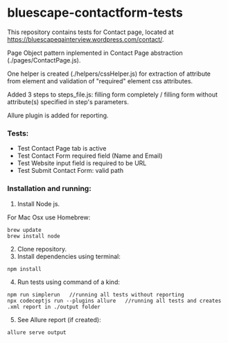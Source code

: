 # bluescape-contactform-tests
This repository contains tests for Contact page, located at https://bluescapeqainterview.wordpress.com/contact/.

Page Object pattern inplemented in Contact Page abstraction (./pages/ContactPage.js).

One helper is created (./helpers/cssHelper.js) for extraction of attribute from element and validation of "required" element css attributes.

Added 3 steps to steps_file.js: filling form completely / filling form without attribute(s) specified in step's parameters.

Allure plugin is added for reporting.

### Tests:
- Test Contact Page tab is active
- Test Contact Form required field (Name and Email)
- Test Website input field is required to be URL
- Test Submit Contact Form: valid path

### Installation and running:
1. Install Node js.

For Mac Osx use Homebrew:
 ```
 brew update
 brew install node
 ```
2. Clone repository.
3. Install dependencies using terminal:
 ```
 npm install
 ```
4. Run tests using command of a kind:
 ```
 npm run simplerun   //running all tests without reporting
 npx codeceptjs run --plugins allure   //running all tests and creates .xml report in ./output folder
 ```
5. See Allure report (if created): 
 ```
 allure serve output
 ```

